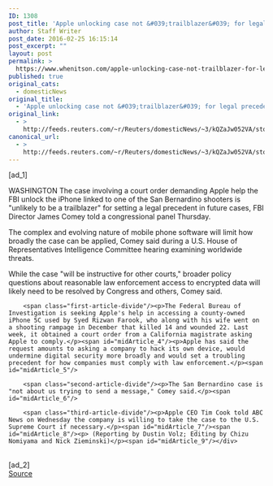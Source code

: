 ```yaml
---
ID: 1308
post_title: 'Apple unlocking case not &#039;trailblazer&#039; for legal precedent: FBI chief'
author: Staff Writer
post_date: 2016-02-25 16:15:14
post_excerpt: ""
layout: post
permalink: >
  https://www.whenitson.com/apple-unlocking-case-not-trailblazer-for-legal-precedent-fbi-chief/
published: true
original_cats:
  - domesticNews
original_title:
  - 'Apple unlocking case not &#039;trailblazer&#039; for legal precedent: FBI chief'
original_link:
  - >
    http://feeds.reuters.com/~r/Reuters/domesticNews/~3/kQZaJw052VA/story01.htm
canonical_url:
  - >
    http://feeds.reuters.com/~r/Reuters/domesticNews/~3/kQZaJw052VA/story01.htm
---
```

 [ad_1]
<br><div id="articleText">
<span id="midArticle_start"/>

<span id="midArticle_0"/><span class="focusParagraph" readability="5"><p><span class="articleLocation">WASHINGTON</span> The case involving a court order demanding Apple help the FBI unlock the iPhone linked to one of the San Bernardino shooters is "unlikely to be a trailblazer" for setting a legal precedent in future cases, FBI Director James Comey told a congressional panel Thursday.</p></span><span id="midArticle_1"/><p>The complex and evolving nature of mobile phone software will limit how broadly the case can be applied, Comey said during a U.S. House of Representatives Intelligence Committee hearing examining worldwide threats.</p><span id="midArticle_2"/><p>While the case "will be instructive for other courts," broader policy questions about reasonable law enforcement access to encrypted data will likely need to be resolved by Congress and others, Comey said. </p><span id="midArticle_3"/>
        
        <span class="first-article-divide"/><p>The Federal Bureau of Investigation is seeking Apple's help in accessing a county-owned iPhone 5C used by Syed Rizwan Farook, who along with his wife went on a shooting rampage in December that killed 14 and wounded 22. Last week, it obtained a court order from a California magistrate asking Apple to comply.</p><span id="midArticle_4"/><p>Apple has said the request amounts to asking a company to hack its own device, would undermine digital security more broadly and would set a troubling precedent for how companies must comply with law enforcement.</p><span id="midArticle_5"/>
        
        <span class="second-article-divide"/><p>The San Bernardino case is "not about us trying to send a message," Comey said.</p><span id="midArticle_6"/>
        
        <span class="third-article-divide"/><p>Apple CEO Tim Cook told ABC News on Wednesday the company is willing to take the case to the U.S. Supreme Court if necessary.</p><span id="midArticle_7"/><span id="midArticle_8"/><p> (Reporting by Dustin Volz; Editing by Chizu Nomiyama and Nick Zieminski)</p><span id="midArticle_9"/></div>
<br>[ad_2]
<br><a href="http://feeds.reuters.com/~r/Reuters/domesticNews/~3/kQZaJw052VA/story01.htm">Source </a>